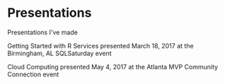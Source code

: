 # Presentations
Presentations I've made

Getting Started with R Services presented March 18, 2017 at the Birmingham, AL SQLSaturday event

Cloud Computing presented May 4, 2017 at the Atlanta MVP Community Connection event
